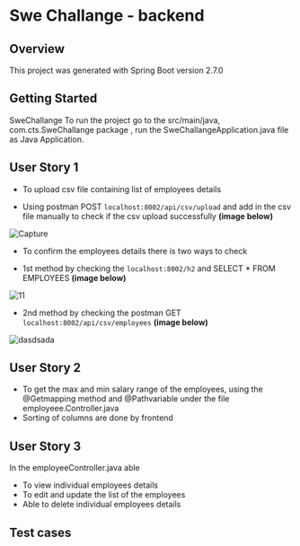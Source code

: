 # Swe Challange - backend

## Overview

This project was generated with Spring Boot version 2.7.0

## Getting Started 
SweChallange
To run the project go to the src/main/java, com.cts.SweChallange package , run the SweChallangeApplication.java file as Java Application.

## User Story 1 

- To upload csv file containing list of employees details 

- Using postman POST `localhost:8002/api/csv/upload` and add in the csv file manually to check if the csv upload successfully **(image below)**

![Capture](https://user-images.githubusercontent.com/71129999/174008245-5fd0b790-dc75-45bc-828f-f723925189fd.PNG)


- To confirm the employees details there is two ways to check 

- 1st method by checking the `localhost:8002/h2` and SELECT * FROM EMPLOYEES **(image below)**

![11](https://user-images.githubusercontent.com/71129999/174016479-b1c4435a-6792-4801-8433-74a61b4c4b93.PNG)

- 2nd method by checking the postman GET `localhost:8002/api/csv/employees` **(image below)**

![dasdsada](https://user-images.githubusercontent.com/71129999/174016788-bd98f240-a1e6-469a-887f-2b16775cbe9d.PNG)

## User Story 2 

- To get the max and min salary range of the employees, using the @Getmapping method and @Pathvariable under the file employeee.Controller.java
- Sorting of columns are done by frontend 

## User Story 3 

In the employeeController.java able
- To view individual employees details 
- To edit and update the list of the employees 
- Able to delete individual employees details

## Test cases 

